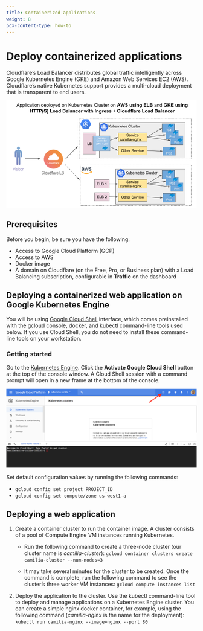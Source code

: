 ```yaml
---
title: Containerized applications
weight: 8
pcx-content-type: how-to
---
```


# Deploy containerized applications

Cloudflare’s Load Balancer distributes global traffic intelligently across Google Kubernetes Engine (GKE) and Amazon Web Services EC2 (AWS). Cloudflare’s native Kubernetes support provides a multi-cloud deployment that is transparent to end users.

![Application deployed across Google Kubernetes Engine and AWS](../static/images/best-practices-2.png)

## Prerequisites

Before you begin, be sure you have the following:

- Access to Google Cloud Platform (GCP)
- Access to AWS
- Docker image
- A domain on Cloudflare (on the Free, Pro, or Business plan) with a Load Balancing subscription, configurable in **Traffic** on the dashboard

## Deploying a containerized web application on Google Kubernetes Engine

You will be using [Google Cloud Shell](https://cloud.google.com/shell/) interface, which comes preinstalled with the gcloud console, docker, and kubectl command-line tools used below. If you use Cloud Shell, you do not need to install these command-line tools on your workstation.

### Getting started

Go to the [Kubernetes Engine](https://console.cloud.google.com/kubernetes?_ga=2.151836153.-1932148812.1510627946). Click the **Activate Google Cloud Shell** button at the top of the console window. A Cloud Shell session with a command prompt will open in a new frame at the bottom of the console.

![Use the Cloud Shell in Google Kubernetes Engine](../static/images/best-practices-3.png)

Set default configuration values by running the following commands:

- `gcloud config set project PROJECT_ID`
- `gcloud config set compute/zone us-west1-a`

## Deploying a web application

1. Create a container cluster to run the container image. A cluster consists of a pool of Compute Engine VM instances running Kubernetes.

   - Run the following command to create a three-node cluster (our cluster name is _camilia-cluster_): `gcloud container clusters create camilia-cluster --num-nodes=3`

   - It may take several minutes for the cluster to be created. Once the command is complete, run the following command to see the cluster’s three worker VM instances: `gcloud compute instances list`

1. Deploy the application to the cluster. Use the kubectl command-line tool to deploy and manage applications on a Kubernetes Engine cluster.
   You can create a simple nginx docker container, for example, using the following command (_camilia-nginx_ is the name for the deployment):
   `kubectl run camilia-nginx --image=nginx --port 80`
